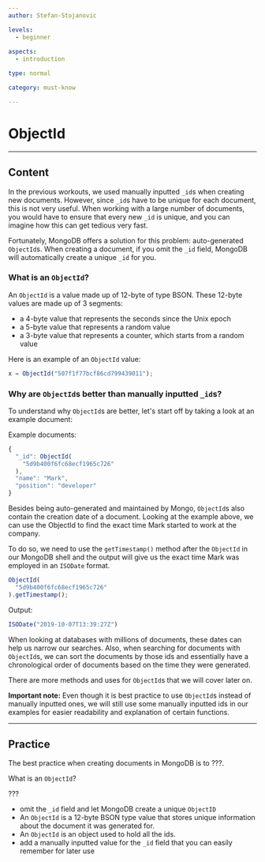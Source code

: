 ```yaml
---
author: Stefan-Stojanovic

levels:
  - beginner
  
aspects:
  - introduction

type: normal

category: must-know

---
```


# ObjectId

---
## Content

In the previous workouts, we used manually inputted `_id`s when creating new documents. However, since `_id`s have to be unique for each document, this is not very useful. When working with a large number of documents, you would have to ensure that every new `_id` is unique, and you can imagine how this can get tedious very fast.

Fortunately, MongoDB offers a solution for this problem: auto-generated `ObjectId`s. When creating a document, if you omit the `_id` field, MongoDB will automatically create a unique `_id` for you.

### What is an `ObjectId`?

An `ObjectId` is a value made up of 12-byte of type BSON. These 12-byte values are made up of 3 segments:
- a 4-byte value that represents the seconds since the Unix epoch
- a 5-byte value that represents a random value
- a 3-byte value that represents a counter, which starts from a random value

Here is an example of an `ObjectId` value:

```js
x = ObjectId("507f1f77bcf86cd799439011");
```

### Why are `ObjectId`s better than manually inputted `_id`s?

To understand why `ObjectId`s are better, let's start off by taking a look at an example document:

Example documents:
```javascript
{ 
  "_id": ObjectId(
    "5d9b400f6fc68ecf1965c726"
  ),
  "name": "Mark",
  "position": "developer"
}
```

Besides being auto-generated and maintained by Mongo, `ObjectId`s also contain the creation date of a document. Looking at the example above, we can use the ObjectId to find the exact time Mark started to work at the company.

To do so, we need to use the `getTimestamp()` method after the `ObjectId` in our MongoDB shell and the output will give us the exact time Mark was employed in an `ISODate` format.

```javascript
ObjectId(
  "5d9b400f6fc68ecf1965c726"
).getTimestamp();
```

Output:
```javascript
ISODate("2019-10-07T13:39:27Z")
```

When looking at databases with millions of documents, these dates can help us narrow our searches. Also, when searching for documents with `ObjectId`s, we can sort the documents by those ids and essentially have a chronological order of documents based on the time they were generated.

There are more methods and uses for `ObjectId`s that we will cover later on.

**Important note:** Even though it is best practice to use `ObjectId`s instead of manually inputted ones, we will still use some manually inputted ids in our examples for easier readability and explanation of certain functions.

---
## Practice

The best practice when creating documents in MongoDB is to ???.

What is an `ObjectId`?

???

* omit the `_id` field and let MongoDB create a unique `ObjectID`
* An `ObjectId` is a 12-byte BSON type value that stores unique information about the document it was generated for.
* An `ObjectId` is an object used to hold all the ids.
* add a manually inputted value for the `_id` field that you can easily remember for later use
